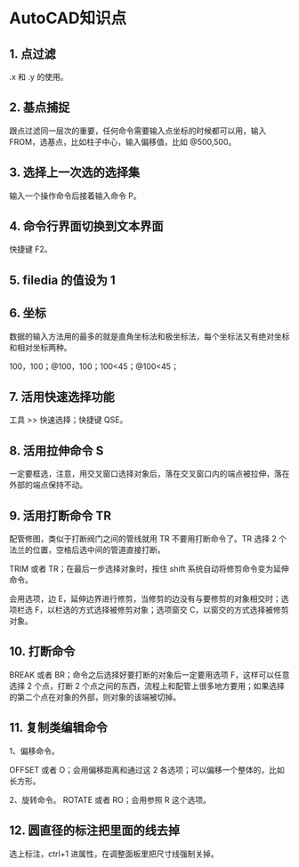 # AutoCAD知识点

## 1. 点过滤
.x 和 .y 的使用。

## 2. 基点捕捉
跟点过滤同一层次的重要，任何命令需要输入点坐标的时候都可以用，输入 FROM，选基点，比如柱子中心，输入偏移值，比如 @500,500。

## 3. 选择上一次选的选择集
输入一个操作命令后接着输入命令 P。

## 4. 命令行界面切换到文本界面
快捷键 F2。

## 5. filedia 的值设为 1

## 6. 坐标
数据的输入方法用的最多的就是直角坐标法和极坐标法，每个坐标法又有绝对坐标和相对坐标两种。

100，100；@100，100；100<45；@100<45；

## 7. 活用快速选择功能
工具 >> 快速选择；快捷键 QSE。

## 8. 活用拉伸命令 S
一定要框选，注意，用交叉窗口选择对象后，落在交叉窗口内的端点被拉伸，落在外部的端点保持不动。

## 9. 活用打断命令 TR
配管修图，类似于打断阀门之间的管线就用 TR 不要用打断命令了。TR 选择 2 个法兰的位置，空格后选中间的管道直接打断。

TRIM 或者 TR；在最后一步选择对象时，按住 shift 系统自动将修剪命令变为延伸命令。

会用选项，边 E，延伸边界进行修剪，当修剪的边没有与要修剪的对象相交时；选项栏选 F，以栏选的方式选择被修剪对象；选项窗交 C，以窗交的方式选择被修剪对象。

## 10. 打断命令
BREAK 或者 BR；命令之后选择好要打断的对象后一定要用选项 F，这样可以任意选择 2 个点，打断 2 个点之间的东西，流程上和配管上很多地方要用；如果选择的第二个点在对象的外部，则对象的该端被切掉。

## 11. 复制类编辑命令
1、偏移命令。

OFFSET 或者 O；会用偏移距离和通过这 2 各选项；可以偏移一个整体的，比如长方形。

2、旋转命令。
ROTATE 或者 RO；会用参照 R 这个选项。

## 12. 圆直径的标注把里面的线去掉
选上标注，ctrl+1 进属性，在调整面板里把尺寸线强制关掉。




